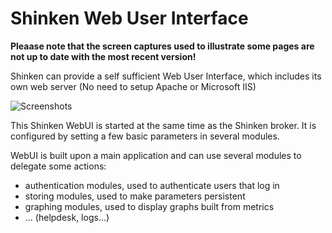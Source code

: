 # Shinken Web User Interface

**Pleaase note that the screen captures used to illustrate some pages are not up to date with the most recent version!**

Shinken can provide a self sufficient Web User Interface, which includes its own web server (No need to setup Apache or Microsoft IIS)

![Screenshots](https://github.com/shinken-monitoring/mod-webui/blob/bs3/doc/images/animation.gif)

This Shinken WebUI is started at the same time as the Shinken broker. It is configured by setting a few basic parameters in several modules.

WebUI is built upon a main application and can use several modules to delegate some actions:
- authentication modules, used to authenticate users that log in
- storing modules, used to make parameters persistent
- graphing modules, used to display graphs built from metrics
- … (helpdesk, logs…)